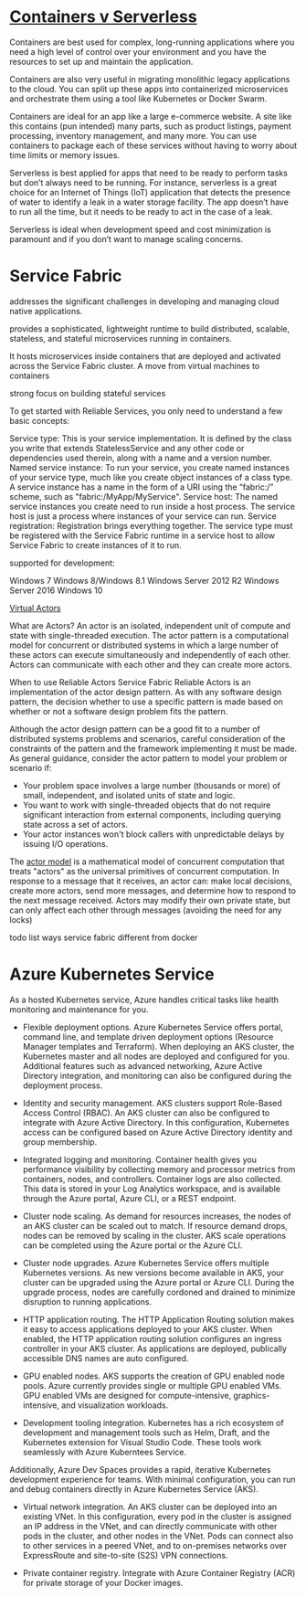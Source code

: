 

# [Containers v Serverless](https://www.thorntech.com/2018/08/containers-vs-serverless/)

Containers are best used for complex, long-running applications where you need a high level of control over your environment and you have the resources to set up and maintain the application.

Containers are also very useful in migrating monolithic legacy applications to the cloud. You can split up these apps into containerized microservices and orchestrate them using a tool like Kubernetes or Docker Swarm.

Containers are ideal for an app like a large e-commerce website. A site like this contains (pun intended) many parts, such as product listings, payment processing, inventory management, and many more. You can use containers to package each of these services without having to worry about time limits or memory issues.

Serverless is best applied for apps that need to be ready to perform tasks but don’t always need to be running. For instance, serverless is a great choice for an Internet of Things (IoT) application that detects the presence of water to identify a leak in a water storage facility. The app doesn’t have to run all the time, but it needs to be ready to act in the case of a leak.

Serverless is ideal when development speed and cost minimization is paramount and if you don’t want to manage scaling concerns.



# Service Fabric

addresses the significant challenges in developing and managing cloud native applications. 

provides a sophisticated, lightweight runtime to build distributed, scalable, stateless, and stateful microservices running in containers.

It hosts microservices inside containers that are deployed and activated across the Service Fabric cluster. A move from virtual machines to containers

strong focus on building stateful services

To get started with Reliable Services, you only need to understand a few basic concepts:

Service type: This is your service implementation. It is defined by the class you write that extends StatelessService and any other code or dependencies used therein, along with a name and a version number.
Named service instance: To run your service, you create named instances of your service type, much like you create object instances of a class type. A service instance has a name in the form of a URI using the “fabric:/” scheme, such as "fabric:/MyApp/MyService".
Service host: The named service instances you create need to run inside a host process. The service host is just a process where instances of your service can run.
Service registration: Registration brings everything together. The service type must be registered with the Service Fabric runtime in a service host to allow Service Fabric to create instances of it to run.

supported for development:

Windows 7
Windows 8/Windows 8.1
Windows Server 2012 R2
Windows Server 2016
Windows 10



[Virtual Actors](https://www.microsoft.com/en-us/research/project/orleans-virtual-actors/?from=http%3A%2F%2Fresearch.microsoft.com%2Fen-us%2Fprojects%2Forleans%2F)

What are Actors?
An actor is an isolated, independent unit of compute and state with single-threaded execution. The actor pattern is a computational model for concurrent or distributed systems in which a large number of these actors can execute simultaneously and independently of each other. Actors can communicate with each other and they can create more actors.

When to use Reliable Actors
Service Fabric Reliable Actors is an implementation of the actor design pattern. As with any software design pattern, the decision whether to use a specific pattern is made based on whether or not a software design problem fits the pattern.

Although the actor design pattern can be a good fit to a number of distributed systems problems and scenarios, careful consideration of the constraints of the pattern and the framework implementing it must be made. As general guidance, consider the actor pattern to model your problem or scenario if:

- Your problem space involves a large number (thousands or more) of small, independent, and isolated units of state and logic.
- You want to work with single-threaded objects that do not require significant interaction from external components, including querying state across a set of actors.
- Your actor instances won't block callers with unpredictable delays by issuing I/O operations.



The [actor model](https://en.wikipedia.org/wiki/Actor_model) is a mathematical model of concurrent computation that treats "actors" as the universal primitives of concurrent computation.  In response to a message that it receives, an actor can: make local decisions, create more actors, send more messages, and determine how to respond to the next message received. Actors may modify their own private state, but can only affect each other through messages (avoiding the need for any locks)



todo  list ways service fabric different from docker


# Azure Kubernetes Service

 As a hosted Kubernetes service, Azure handles critical tasks like health monitoring and maintenance for you.

- Flexible deployment options. Azure Kubernetes Service offers portal, command line, and template driven deployment options (Resource Manager templates and Terraform). When deploying an AKS cluster, the Kubernetes master and all nodes are deployed and configured for you. Additional features such as advanced networking, Azure Active Directory integration, and monitoring can also be configured during the deployment process.

- Identity and security management. AKS clusters support Role-Based Access Control (RBAC). An AKS cluster can also be configured to integrate with Azure Active Directory. In this configuration, Kubernetes access can be configured based on Azure Active Directory identity and group membership.

- Integrated logging and monitoring. Container health gives you performance visibility by collecting memory and processor metrics from containers, nodes, and controllers. Container logs are also collected. This data is stored in your Log Analytics workspace, and is available through the Azure portal, Azure CLI, or a REST endpoint.

- Cluster node scaling. As demand for resources increases, the nodes of an AKS cluster can be scaled out to match. If resource demand drops, nodes can be removed by scaling in the cluster. AKS scale operations can be completed using the Azure portal or the Azure CLI.

- Cluster node upgrades. Azure Kubernetes Service offers multiple Kubernetes versions. As new versions become available in AKS, your cluster can be upgraded using the Azure portal or Azure CLI. During the upgrade process, nodes are carefully cordoned and drained to minimize disruption to running applications.

- HTTP application routing. The HTTP Application Routing solution makes it easy to access applications deployed to your AKS cluster. When enabled, the HTTP application routing solution configures an ingress controller in your AKS cluster. As applications are deployed, publically accessible DNS names are auto configured.

- GPU enabled nodes. AKS supports the creation of GPU enabled node pools. Azure currently provides single or multiple GPU enabled VMs. GPU enabled VMs are designed for compute-intensive, graphics-intensive, and visualization workloads.

- Development tooling integration. Kubernetes has a rich ecosystem of development and management tools such as Helm, Draft, and the Kubernetes extension for Visual Studio Code. These tools work seamlessly with Azure Kuberntees Service.

Additionally, Azure Dev Spaces provides a rapid, iterative Kubernetes development experience for teams. With minimal configuration, you can run and debug containers directly in Azure Kubernetes Service (AKS).

- Virtual network integration. An AKS cluster can be deployed into an existing VNet. In this configuration, every pod in the cluster is assigned an IP address in the VNet, and can directly communicate with other pods in the cluster, and other nodes in the VNet. Pods can connect also to other services in a peered VNet, and to on-premises networks over ExpressRoute and site-to-site (S2S) VPN connections.

- Private container registry. Integrate with Azure Container Registry (ACR) for private storage of your Docker images.
